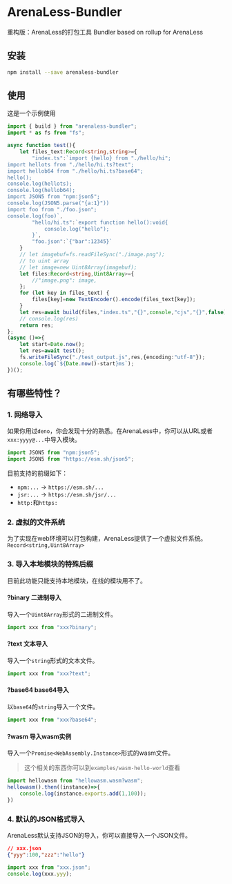 # ArenaLess-Bundler

重构版：ArenaLess的打包工具
Bundler based on rollup for ArenaLess

## 安装
```bash
npm install --save arenaless-bundler
```

## 使用
这是一个示例使用
```typescript
import { build } from "arenaless-bundler";
import * as fs from "fs";

async function test(){
    let files_text:Record<string,string>={
        "index.ts":`import {hello} from "./hello/hi";
import hellots from "./hello/hi.ts?text";
import hellob64 from "./hello/hi.ts?base64";
hello();
console.log(hellots);
console.log(hellob64);
import JSON5 from "npm:json5";
console.log(JSON5.parse("{a:1}"))
import foo from "./foo.json";
console.log(foo)`,
        "hello/hi.ts":`export function hello():void{
            console.log("hello");
        }`,
        "foo.json":`{"bar":12345}`
    }
    // let imagebuf=fs.readFileSync("./image.png");
    // to uint array
    // let image=new Uint8Array(imagebuf);
    let files:Record<string,Uint8Array>={
        //"image.png": image,
    };
    for (let key in files_text) {
        files[key]=new TextEncoder().encode(files_text[key]);
    }
    let res=await build(files,"index.ts","{}",console,"cjs","{}",false);
    // console.log(res)
    return res;
};
(async ()=>{
    let start=Date.now();
    let res=await test();
    fs.writeFileSync("./test_output.js",res,{encoding:"utf-8"});
    console.log(`${Date.now()-start}ms`);
})();
```


## 有哪些特性？
### 1. 网络导入
如果你用过`deno`，你会发现十分的熟悉。在ArenaLess中，你可以从URL或者`xxx:yyyy@...`中导入模块。
```typescript
import JSON5 from "npm:json5";
import JSON5 from "https://esm.sh/json5";
```
目前支持的前缀如下：
- `npm:...` -> `https://esm.sh/...`
- `jsr:...` -> `https://esm.sh/jsr/...`
- `http:`和`https:`

### 2. 虚拟的文件系统
为了实现在web环境可以打包构建，ArenaLess提供了一个虚拟文件系统。`Record<string,Uint8Array>`

### 3. 导入本地模块的特殊后缀
目前此功能只能支持本地模块，在线的模块用不了。
#### ?binary 二进制导入
导入一个`Uint8Array`形式的二进制文件。
```typescript
import xxx from "xxx?binary";
```
#### ?text 文本导入
导入一个`string`形式的文本文件。
```typescript
import xxx from "xxx?text";
```
#### ?base64 base64导入
以`base64`的`string`导入一个文件。 
```typescript
import xxx from "xxx?base64";
```
#### ?wasm 导入wasm实例
导入一个`Promise<WebAssembly.Instance>`形式的wasm文件。
> 这个相关的东西你可以到`examples/wasm-hello-world`查看
```typescript
import hellowasm from "hellowasm.wasm?wasm";
hellowasm().then((instance)=>{
    console.log(instance.exports.add(1,100));
})
```
### 4. 默认的JSON格式导入
ArenaLess默认支持JSON的导入，你可以直接导入一个JSON文件。
```json
// xxx.json
{"yyy":100,"zzz":"hello"}
```
```typescript
import xxx from "xxx.json";
console.log(xxx.yyy);
```
